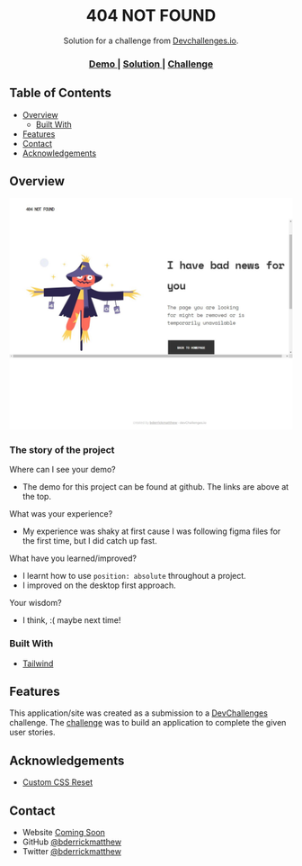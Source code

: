 <!-- Please update value in the {}  -->

<h1 align="center">404 NOT FOUND</h1>

<div align="center">
   Solution for a challenge from  <a href="http://devchallenges.io" target="_blank">Devchallenges.io</a>.
</div>

<div align="center">
  <h3>
    <a href="https://bderrickmatthew.github.io/404-not-found/">
      Demo
    </a>
    <span> | </span>
    <a href="https://github.com/bderrickmatthew/404-not-found">
      Solution
    </a>
    <span> | </span>
    <a href="https://devchallenges.io/challenges/wBunSb7FPrIepJZAg0sY">
      Challenge
    </a>
  </h3>
</div>

<!-- TABLE OF CONTENTS -->

## Table of Contents

- [Overview](#overview)
  - [Built With](#built-with)
- [Features](#features)
- [Contact](#contact)
- [Acknowledgements](#acknowledgements)

<!-- OVERVIEW -->

## Overview

![screenshot](./screenshot.jpg)

### The story of the project

Where can I see your demo?
- The demo for this project can be found at github. The links are above at the top.

What was your experience?
- My experience was shaky at first cause I was following figma files for the first time, but I did catch up fast. 

What have you learned/improved?
- I learnt how to use `position: absolute` throughout a project.
- I improved on the desktop first approach.

Your wisdom? 
- I think, :(  maybe next time!


### Built With

<!-- This section should list any major frameworks that you built your project using. Here are a few examples.-->

- [Tailwind](https://tailwindcss.com/)

## Features

<!-- List the features of your application or follow the template. Don't share the figma file here :) -->

This application/site was created as a submission to a [DevChallenges](https://devchallenges.io/challenges) challenge. The [challenge](https://devchallenges.io/challenges/wBunSb7FPrIepJZAg0sY) was to build an application to complete the given user stories.


## Acknowledgements

<!-- This section should list any articles or add-ons/plugins that helps you to complete the project. This is optional but it will help you in the future. For exmpale -->

- [Custom CSS Reset](https://www.joshwcomeau.com/css/custom-css-reset/)

## Contact

- Website [Coming Soon]()
- GitHub [@bderrickmatthew](https://{github.com/bderrickmatthew})
- Twitter [@bderrickmatthew](https://{twitter.com/bderrickmatthew})
